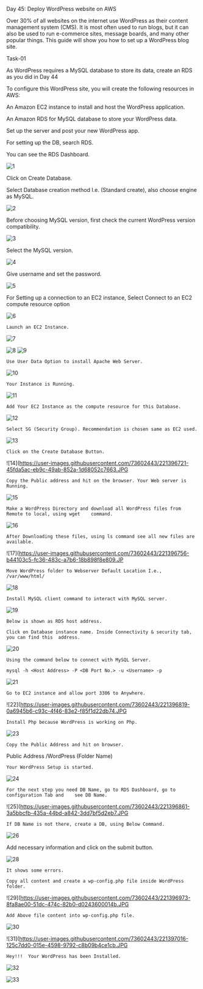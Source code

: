 Day 45: Deploy WordPress website on AWS 

 

Over 30% of all websites on the internet use WordPress as their content management system (CMS). It is most often used to run blogs, but it can also be used to run e-commerce sites, message boards, and many other popular things. This guide will show you how to set up a WordPress blog site. 

Task-01 

 

As WordPress requires a MySQL database to store its data, create an RDS as you did in Day 44 

To configure this WordPress site, you will create the following resources in AWS: 

An Amazon EC2 instance to install and host the WordPress application. 

An Amazon RDS for MySQL database to store your WordPress data. 

Set up the server and post your new WordPress app. 

 

For setting up the DB, search RDS. 

You can see the RDS Dashboard. 

![1](https://user-images.githubusercontent.com/73602443/221396568-232f0012-9910-48a8-b121-81766198ab72.JPG)

	 

Click on Create Database. 

Select Database creation method I.e. (Standard create), also choose engine as MySQL. 

![2](https://user-images.githubusercontent.com/73602443/221396581-335c9ad9-6540-4b2c-8887-4cc699f1841b.JPG)


Before choosing MySQL version, first check the current WordPress version compatibility. 

	 
![3](https://user-images.githubusercontent.com/73602443/221396588-b30e47f6-de3c-4ace-b086-652e4e6c26f1.JPG)

Select the MySQL version. 

	 
![4](https://user-images.githubusercontent.com/73602443/221396596-b74ee521-52ac-4a22-a745-c83718b11d21.JPG)

Give username and set the password. 

![5](https://user-images.githubusercontent.com/73602443/221396608-ce1d8398-3b10-4b96-9026-15da66c1bb86.JPG)


For Setting up a connection to an EC2 instance, Select Connect to an EC2 compute resource option 

![6](https://user-images.githubusercontent.com/73602443/221396627-84d84ffa-a054-4244-b1c1-1699f1655550.JPG)


	Launch an EC2 Instance. 

	 
![7](https://user-images.githubusercontent.com/73602443/221396648-2aff95f5-fb9c-481e-9a7d-0f137640d27c.JPG)

![8](https://user-images.githubusercontent.com/73602443/221396667-b510aa46-da05-46d0-b839-975effb99e26.JPG)
![9](https://user-images.githubusercontent.com/73602443/221396677-75115007-20bf-4998-a20e-d7f628793462.JPG)


	Use User Data Option to install Apache Web Server. 

![10](https://user-images.githubusercontent.com/73602443/221396686-36bb6819-5b64-4b45-99be-f6fdc5b8f956.JPG)


	Your Instance is Running. 

![11](https://user-images.githubusercontent.com/73602443/221396691-4794f787-7151-4238-924a-ac7e01a9e57f.JPG)


	Add Your EC2 Instance as the compute resource for this Database.  

![12](https://user-images.githubusercontent.com/73602443/221396695-1c34ddbe-df06-4bc9-b341-7390b18d0361.JPG)


	Select SG (Security Group). Recommendation is chosen same as EC2 used. 

![13](https://user-images.githubusercontent.com/73602443/221396705-1e0e35e3-619a-479f-bb95-d5877f283743.JPG)


	Click on the Create Database Button. 

![14](https://user-images.githubusercontent.com/73602443/221396721-45fda5ac-eb9c-49ab-852a-1d68052c7663.JPG


	Copy the Public address and hit on the browser. Your Web server is Running. 

![15](https://user-images.githubusercontent.com/73602443/221396730-70557d80-2c49-467e-8498-d692c469b477.JPG)


	Make a WordPress Directory and download all WordPress files from Remote to local, using wget 	command. 

![16](https://user-images.githubusercontent.com/73602443/221396748-47082c0f-104a-456d-9c3e-74dc65af5d16.JPG)


	After Downloading these files, using ls command see all new files are available. 

![17](https://user-images.githubusercontent.com/73602443/221396756-b44103c5-fc36-483c-a7b6-18b898f8e809.JP


	Move WordPress folder to Webserver Default Location I.e., /var/www/html/ 

![18](https://user-images.githubusercontent.com/73602443/221396764-01abc6cd-8cf7-4548-a937-cfc7c4602968.JPG)


	Install MySQL client command to interact with MySQL server. 

![19](https://user-images.githubusercontent.com/73602443/221396777-7bf68ed0-3a3c-44f2-8e83-02cb4d2ce070.JPG)


	Below is shown as RDS host address. 

	Click on Database instance name. Inside Connectivity & security tab, you can find this 	address. 

![20](https://user-images.githubusercontent.com/73602443/221396797-06c056c9-413e-4985-ad59-431e817a5ba2.JPG)


	Using the command below to connect with MySQL Server. 

	mysql -h <Host Address> -P <DB Port No.> -u <Username> -p 

![21](https://user-images.githubusercontent.com/73602443/221396808-aea7805b-9123-4b9e-8845-638f5dcd6d98.JPG)


	Go to EC2 instance and allow port 3306 to Anywhere. 

![22](https://user-images.githubusercontent.com/73602443/221396819-0a6945b6-c93c-4f46-83e2-f85f1d22db74.JPG


	Install Php because WordPress is working on Php. 

![23](https://user-images.githubusercontent.com/73602443/221396831-a4c8ece0-d7ea-4dda-a97e-125c6f363c89.JPG)


	Copy the Public Address and hit on browser.  

Public Address /WordPress (Folder Name) 

	Your WordPress Setup is started. 
  
![24](https://user-images.githubusercontent.com/73602443/221396850-427e8006-e28f-43a7-abb1-9bbbd08c08d1.JPG)

 

	For the next step you need DB Name, go to RDS Dashboard, go to configuration Tab and 	see DB Name. 

![25](https://user-images.githubusercontent.com/73602443/221396861-3a5bbcfb-435a-44bd-a842-3dd7bf5d2eb7.JPG


	If DB Name is not there, create a DB, using Below Command. 

![26](https://user-images.githubusercontent.com/73602443/221396903-496b0a08-17cc-4c71-9caa-104febbaf897.JPG)

Add necessary information and click on the submit button. 

	
![28](https://user-images.githubusercontent.com/73602443/221396941-36e5b6de-c49a-4722-a1f3-edde9caf7455.JPG)

	It shows some errors. 

	Copy all content and create a wp-config.php file inside WordPress folder. 

	

![29](https://user-images.githubusercontent.com/73602443/221396973-8fa8ae00-51dc-474c-82b0-d0243600014b.JPG


	Add Above file content into wp-config.php file. 



![30](https://user-images.githubusercontent.com/73602443/221397023-46c583a1-eb1f-4072-b27a-0ff6cb74a76b.JPG)

![31](https://user-images.githubusercontent.com/73602443/221397016-125c7dd0-015e-4598-9792-c8b09b4ce1cb.JPG


	Hey!!!  Your WordPress has been Installed. 

	 
![32](https://user-images.githubusercontent.com/73602443/221397010-cc05befa-3660-472c-8b80-1f5dfeac02c5.JPG)

	 
![33](https://user-images.githubusercontent.com/73602443/221397008-d04ea4ec-cdad-4f44-9c52-26a794e67ca2.JPG)

 

 
